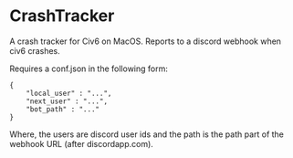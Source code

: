 # CrashTracker

A crash tracker for Civ6 on MacOS. Reports to a discord webhook when civ6 crashes.

Requires a conf.json in the following form:

```
{
    "local_user" : "...",
    "next_user" : "...",
    "bot_path" : "..."
}
```

Where, the users are discord user ids and the path is the path part of the webhook URL
(after discordapp.com).

